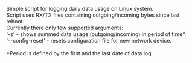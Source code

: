 Simple script for logging daily data usage on Linux system.<br>
Script uses RX/TX files containing outgoing/incoming bytes since last reboot.<br>
Currently there only few supported arguments:<br>
'-s' - shows summed data usage (outgoing/incoming) in period of time*.<br>
'--config-reset' - resets configuration file for new network device.<br>
<br>
*Period is defined by the first and the last date of data log.
